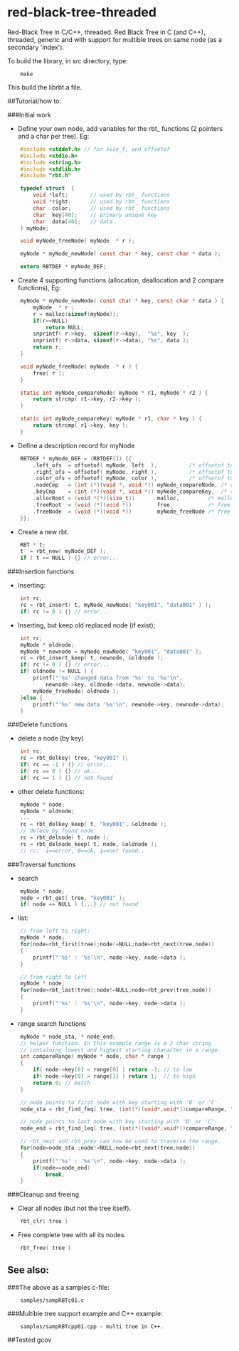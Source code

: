 # red-black-tree-threaded
Red-Black Tree in C/C++, threaded.
Red Black Tree in C \(and C++), threaded, generic and with support 
for multible trees on same node \(as a secondary 'index').

To build the library, in src directory, type:

```
	make
```

This build the librbt.a file.

##Tutorial/how to:

###Initial work

* Define your own node, add variables for the rbt_ functions \(2 pointers and a char per tree). Eg:

```c
	#include <stddef.h> // for size_t, and offsetof
	#include <stdio.h>
	#include <string.h>
	#include <stdlib.h>
	#include "rbt.h"

	typedef struct  {
		void *left;       // used by rbt_ functions
		void *right;      // used by rbt_ functions
		char  color;      // used by rbt_ functions
		char  key[40];    // primary unique key
		char  data[40];   // data
	} myNode;

	void myNode_freeNode( myNode  * r );

	myNode * myNode_newNode( const char * key, const char * data );

	extern RBTDEF * myNode_DEF;
```

* Create 4 supporting functions (allocation, deallocation and 2 compare functions), Eg:

```c
	myNode * myNode_newNode( const char * key, const char * data ) {
		myNode  * r ;
		r = malloc(sizeof(myNode));
		if(r==NULL)
			return NULL;
		snprintf( r->key,  sizeof(r->key),  "%s", key  );
		snprintf( r->data, sizeof(r->data), "%s", data );
		return r;
	}

	void myNode_freeNode( myNode  * r ) {
		free( r );
	}

	static int myNode_compareNode( myNode * r1, myNode * r2 ) {
		return strcmp( r1->key, r2->key );
	}

	static int myNode_compareKey( myNode * r1, char * key ) {
		return strcmp( r1->key, key );
	}
```

* Define a description record for myNode

```c
	RBTDEF * myNode_DEF = (RBTDEF[]) {{
		.left_ofs  = offsetof( myNode, left  ),          /* offsetof to left child */
		.right_ofs = offsetof( myNode, right ),          /* offsetof to right child */
		.color_ofs = offsetof( myNode, color ),          /* offsetof to color attribute (char) */
		.nodeCmp   = (int (*)(void *, void *)) myNode_compareNode, /* compare function for nodes */
		.keyCmp    = (int (*)(void *, void *)) myNode_compareKey,  /* compare function for key */
		.allocRoot = (void *(*)(size_t))       malloc,         /* malloc function for root data */
		.freeRoot  = (void (*)(void *))        free,           /* free function for root data */
		.freeNode  = (void (*)(void *))        myNode_freeNode /* free function for node */
	}};
```

* Create a new rbt.

```c
	RBT * t;
    t  = rbt_new( myNode_DEF ); 
	if ( t == NULL ) {} // error...
```

###Insertion functions

* Inserting:

```c
	int rc;
	rc = rbt_insert( t, myNode_newNode( "key001", "data001" ) );
	if( rc != 0 ) {} // error...
```

* Inserting, but keep old replaced node (if exist);

```c
	int rc;
	myNode * oldnode;
	myNode * newnode = myNode_newNode( "key001", "data001" );
	rc = rbt_insert_keep( t, newnode, &oldnode );
	if( rc != 0 ) {} // error...
	if( oldnode != NULL ) {
		printf("'%s' changed data from '%s' to '%s'\n",
			newnode->key, oldnode->data, newnode->data);
		myNode_freeNode( oldnode );	
	}else {
		printf("'%s' new data '%s'\n", newnode->key, newnode->data);
	}
```

###Delete functions

* delete a node \(by key)

```c
	int rc;
	rc = rbt_delkey( tree, "key001" );
	if( rc == -1 ) {} // error...
	if( rc == 0 ) {} // ok...
	if( rc == 1 ) {} // not found
```

* other delete functions:

```c
	myNode * node;
	myNode * oldnode;
	...
	rc = rbt_delkey_keep( t, "key001", &oldnode );
	// delete by found node:
	rc = rbt_delnode( t, node );
	rc = rbt_delnode_keep( t, node, &oldnode );
	// rc: -1==error, 0==ok, 1==not found..
```

###Traversal functions

* search

```c
	myNode * node;
	node = rbt_get( tree, "key001" );
	if( node == NULL ) {...} // not found
```

* list:

```c
	// from left to right:
	myNode * node;
	for(node=rbt_first(tree);node!=NULL;node=rbt_next(tree,node))
	{
		printf("'%s' : '%s'\n", node->key, node->data );
	}

	// from right to left 
	myNode * node;
	for(node=rbt_last(tree);node!=NULL;node=rbt_prev(tree,node))
	{
		printf("'%s' : '%s'\n", node->key, node->data );
	}
```

* range search functions

```c
	myNode * node_sta, * node_end;
	// helper function. In this example range is a 2 char string 
	// containing lowest and highest starting character in a range.
	int compareRange( myNode * node, char * range )
	{
		if( node->key[0] < range[0] ) return -1; // to low
		if( node->key[0] > range[1] ) return 1;  // to high
		return 0; // match
	}

	// node points to first node with key starting with 'B' or 'C'
	node_sta = rbt_find_feq( tree, (int(*)(void*,void*))compareRange, "BC" );

	// node points to last node with key starting with 'B' or 'C'
	node_end = rbt_find_leq( tree, (int(*)(void*,void*))compareRange, "BC" );

	// rbt_next and rbt_prev can now be used to traverse the range.
	for(node=node_sta ;node!=NULL;node=rbt_next(tree,node))
	{
		printf("'%s' : '%s'\n", node->key, node->data );
		if(node==node_end) 
			break;
	}
```

###Cleanup and freeing

* Clear all nodes \(but not the tree itself).
```c
	rbt_clr( tree )
```

* Free complete tree with all its nodes.
```c
	rbt_free( tree )
```

## See also:

###The above as a samples c-file:

```
	samples/sampRBTc01.c
```

###Multible tree support example and C++ example:
```
	samples/sampRBTcpp01.cpp - multi tree in C++. 
```

##Tested
   gcov
